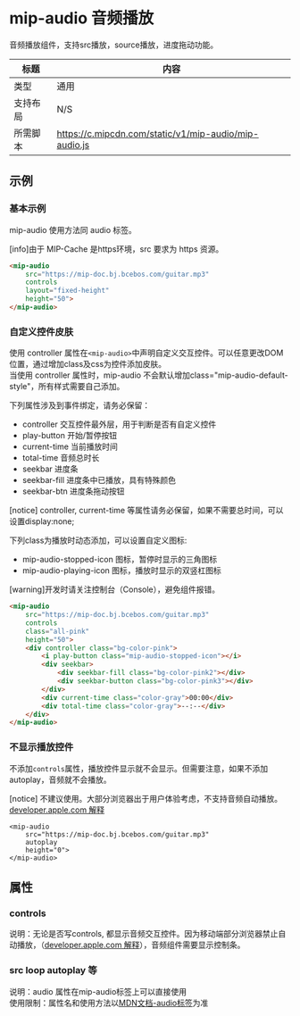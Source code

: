 # mip-audio 音频播放

音频播放组件，支持src播放，source播放，进度拖动功能。

标题|内容
----|----
类型|通用
支持布局| N/S
所需脚本|https://c.mipcdn.com/static/v1/mip-audio/mip-audio.js

## 示例

### 基本示例
mip-audio 使用方法同 audio 标签。

[info]由于 MIP-Cache 是https环境，src 要求为 https 资源。

``` html
<mip-audio 
    src="https://mip-doc.bj.bcebos.com/guitar.mp3"
    controls
    layout="fixed-height"
    height="50">
</mip-audio>
```

<!--
升级校验中, 预计2018年开放使用。  
### 使用source定义多音频源

``` html
<mip-audio
    controls
    height="50">
    <source src="https://mip-doc.bj.bcebos.com/horse.mp3">
    <source src="https://mip-doc.bj.bcebos.com/horse.ogg">
    您的浏览器不支持音频播放。
</mip-audio>
```
-->


### 自定义控件皮肤
使用 controller 属性在`<mip-audio>`中声明自定义交互控件。可以任意更改DOM位置，通过增加class及css为控件添加皮肤。  
当使用 controller 属性时，mip-audio 不会默认增加class="mip-audio-default-style"，所有样式需要自己添加。  

下列属性涉及到事件绑定，请务必保留：

- controller 交互控件最外层，用于判断是否有自定义控件
- play-button 开始/暂停按钮
- current-time 当前播放时间
- total-time 音频总时长
- seekbar 进度条
- seekbar-fill 进度条中已播放，具有特殊颜色
- seekbar-btn 进度条拖动按钮

[notice] controller, current-time 等属性请务必保留，如果不需要总时间，可以设置display:none; 

下列class为播放时动态添加，可以设置自定义图标:

- mip-audio-stopped-icon 图标，暂停时显示的三角图标
- mip-audio-playing-icon 图标，播放时显示的双竖杠图标

[warning]开发时请关注控制台（Console），避免组件报错。

``` html
<mip-audio 
    src="https://mip-doc.bj.bcebos.com/guitar.mp3"
    controls
    class="all-pink"
    height="50">
    <div controller class="bg-color-pink">
        <i play-button class="mip-audio-stopped-icon"></i>
        <div seekbar>
            <div seekbar-fill class="bg-color-pink2"></div>
            <div seekbar-button class="bg-color-pink3"></div>
        </div>
        <div current-time class="color-gray">00:00</div>
        <div total-time class="color-gray">--:--</div>
    </div>
</mip-audio>
```

### 不显示播放控件
不添加`controls`属性，播放控件显示就不会显示。但需要注意，如果不添加autoplay，音频就不会播放。

[notice] 不建议使用。大部分浏览器出于用户体验考虑，不支持音频自动播放。[developer.apple.com 解释](https://developer.apple.com/library/content/documentation/AudioVideo/Conceptual/Using_HTML5_Audio_Video/Device-SpecificConsiderations/Device-SpecificConsiderations.html)

```
<mip-audio 
    src="https://mip-doc.bj.bcebos.com/guitar.mp3"
    autoplay
    height="0">
</mip-audio>
```

## 属性

### controls
说明：无论是否写controls, 都显示音频交互控件。因为移动端部分浏览器禁止自动播放，（[developer.apple.com 解释](https://developer.apple.com/library/content/documentation/AudioVideo/Conceptual/Using_HTML5_Audio_Video/Device-SpecificConsiderations/Device-SpecificConsiderations.html)），音频组件需要显示控制条。

### src loop autoplay 等  
说明：audio 属性在mip-audio标签上可以直接使用  
使用限制：属性名和使用方法以[MDN文档-audio标签](https://developer.mozilla.org/zh-CN/docs/Web/HTML/Element/audio)为准
